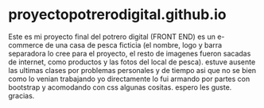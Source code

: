 # proyectopotrerodigital.github.io

Este es mi proyecto final del potrero digital (FRONT END)
es un e-commerce de una casa de pesca ficticia (el nombre, logo y barra separadora lo cree para el proyecto,
 el resto de imagenes fueron sacadas de internet, como productos y las fotos del local de pesca). 
estuve ausente las ultimas clases por problemas personales y de tiempo asi que no se bien como lo venian trabajando
yo directamente lo fui armando por partes con bootstrap y acomodando con css algunas cositas.
espero les guste.
gracias.
